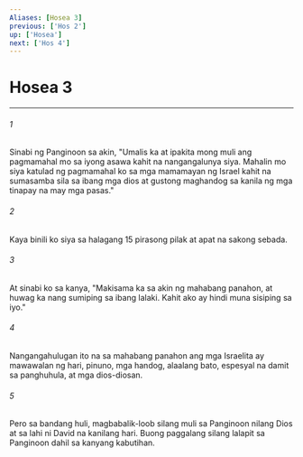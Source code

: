 ```yaml
---
Aliases: [Hosea 3]
previous: ['Hos 2']
up: ['Hosea']
next: ['Hos 4']
---
```

# Hosea 3

***

###### 1
Sinabi ng Panginoon sa akin, "Umalis ka at ipakita mong muli ang pagmamahal mo sa iyong asawa kahit na nangangalunya siya. Mahalin mo siya katulad ng pagmamahal ko sa mga mamamayan ng Israel kahit na sumasamba sila sa ibang mga dios at gustong maghandog sa kanila ng mga tinapay na may mga pasas." 

###### 2
Kaya binili ko siya sa halagang 15 pirasong pilak at apat na sakong sebada. 

###### 3
At sinabi ko sa kanya, "Makisama ka sa akin ng mahabang panahon, at huwag ka nang sumiping sa ibang lalaki. Kahit ako ay hindi muna sisiping sa iyo." 

###### 4
Nangangahulugan ito na sa mahabang panahon ang mga Israelita ay mawawalan ng hari, pinuno, mga handog, alaalang bato, espesyal na damit sa panghuhula, at mga dios-diosan. 

###### 5
Pero sa bandang huli, magbabalik-loob silang muli sa Panginoon nilang Dios at sa lahi ni David na kanilang hari. Buong paggalang silang lalapit sa Panginoon dahil sa kanyang kabutihan.
